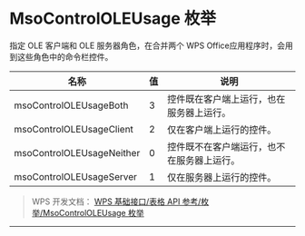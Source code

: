 # MsoControlOLEUsage 枚举

指定 OLE 客户端和 OLE 服务器角色，在合并两个 WPS Office应用程序时，会用到这些角色中的命令栏控件。

| 名称                      | 值  | 说明                                       |
|---------------------------|-----|--------------------------------------------|
| msoControlOLEUsageBoth    | 3   | 控件既在客户端上运行，也在服务器上运行。   |
| msoControlOLEUsageClient  | 2   | 仅在客户端上运行的控件。                   |
| msoControlOLEUsageNeither | 0   | 控件既不在客户端运行，也不在服务器上运行。 |
| msoControlOLEUsageServer  | 1   | 仅在服务器上运行的控件。                   |

> WPS 开发文档： [WPS 基础接口/表格 API 参考/枚举/MsoControlOLEUsage 枚举](https://qn.cache.wpscdn.cn/encs/doc/office_v19/topics/WPS%20%E5%9F%BA%E7%A1%80%E6%8E%A5%E5%8F%A3/%E8%A1%A8%E6%A0%BC%20API%20%E5%8F%82%E8%80%83/%E6%9E%9A%E4%B8%BE/MsoControlOLEUsage%20%E6%9E%9A%E4%B8%BE.html)

------------------------------------------------------------------------
